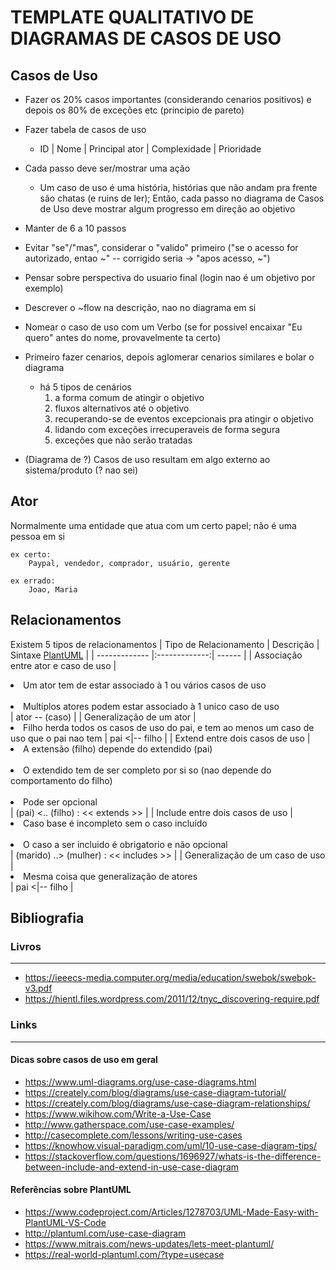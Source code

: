 # TEMPLATE QUALITATIVO DE DIAGRAMAS DE CASOS DE USO

## Casos de Uso
* Fazer os 20% casos importantes (considerando cenarios positivos) e depois os 80% de exceções etc (principio de pareto)
* Fazer tabela de casos de uso
    - ID | Nome | Principal ator | Complexidade | Prioridade
 
* Cada passo deve ser/mostrar uma ação
    - Um caso de uso é uma história, histórias que não andam pra frente são chatas (e ruins de ler); Então, cada passo no diagrama de Casos de Uso deve mostrar algum progresso em direção ao objetivo
* Manter de 6 a 10 passos
* Evitar "se"/"mas", considerar o "valido" primeiro ("se o acesso for autorizado, entao ~" -- corrigido seria -> "apos acesso, ~")
* Pensar sobre perspectiva do usuario final (login nao é um objetivo por exemplo)
* Descrever o ~flow na descrição, nao no diagrama em si
* Nomear o caso de uso com um Verbo (se for possivel encaixar "Eu quero" antes do nome, provavelmente ta certo)
* Primeiro fazer cenarios, depois aglomerar cenarios similares e bolar o diagrama
    - há 5 tipos de cenários
        1. a forma comum de atingir o objetivo
        2. fluxos alternativos até o objetivo
        3. recuperando-se de eventos excepcionais pra atingir o objetivo
        4. lidando com exceções irrecuperaveis de forma segura
        5. exceções que não serão tratadas

* (Diagrama de ?) Casos de uso resultam em algo externo ao sistema/produto (? nao sei)



## Ator
Normalmente uma entidade que atua com um certo papel; não é uma pessoa em si

    ex certo:
        Paypal, vendedor, comprador, usuário, gerente

    ex errado:
        Joao, Maria


    

## Relacionamentos
Existem 5 tipos de relacionamentos 
| Tipo de Relacionamento | Descrição | Sintaxe [PlantUML](http://plantuml.com/use-case-diagram) |
| ------------- |:-------------:| ------ |
| Associação entre ator e caso de uso | <li> Um ator tem de estar associado à 1 ou vários casos de uso</li><br><li> Multiplos atores podem estar associado à 1 unico caso de uso </li> | ator -- (caso)  |
| Generalização de um ator | <li> Filho herda todos os casos de uso do pai, e tem ao menos um caso de uso que o pai nao tem |   pai <\|-- filho  |
| Extend entre dois casos de uso | <li> A extensão (filho) depende do extendido (pai)</li><br><li>O extendido tem de ser completo por si so (nao depende do comportamento do filho)</li><br><li>Pode ser opcional</li> |   (pai) <.. (filho) : << extends >>  |
| Include entre dois casos de uso | <li> Caso base é incompleto sem o caso incluído</li><br><li>O caso a ser incluido é obrigatorio e não opcional</li> |  (marido) ..> (mulher) : << includes >>  |
| Generalização de um caso de uso | <li>Mesma coisa que generalização de atores</li> | pai <\|-- filho |


## Bibliografia

### Livros
------
- https://ieeecs-media.computer.org/media/education/swebok/swebok-v3.pdf
- https://hientl.files.wordpress.com/2011/12/tnyc_discovering-require.pdf

### Links
------
#### Dicas sobre casos de uso em geral
- https://www.uml-diagrams.org/use-case-diagrams.html
- https://creately.com/blog/diagrams/use-case-diagram-tutorial/
- https://creately.com/blog/diagrams/use-case-diagram-relationships/
- https://www.wikihow.com/Write-a-Use-Case
- http://www.gatherspace.com/use-case-examples/
- http://casecomplete.com/lessons/writing-use-cases
- https://knowhow.visual-paradigm.com/uml/10-use-case-diagram-tips/
- https://stackoverflow.com/questions/1696927/whats-is-the-difference-between-include-and-extend-in-use-case-diagram
#### Referências sobre PlantUML
- https://www.codeproject.com/Articles/1278703/UML-Made-Easy-with-PlantUML-VS-Code
- http://plantuml.com/use-case-diagram
- https://www.mitrais.com/news-updates/lets-meet-plantuml/
- https://real-world-plantuml.com/?type=usecase
